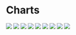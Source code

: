 # Charts

[//]: # (START_CHARTS)

<img src='https://image-charts.com/chart.js/2.8.0?width=600&height=400&backgroundcolor=g&bkg=white&c=%7B%22options%22%3A%7B%22scales%22%3A%7B%22yAxes%22%3A%5B%7B%22ticks%22%3A%7B%22fontSize%22%3A8%2C%22beginAtZero%22%3Afalse%7D%7D%5D%2C%22xAxes%22%3A%5B%7B%22time%22%3A%7B%22unit%22%3A%22day%22%7D%2C%22type%22%3A%22time%22%2C%22ticks%22%3A%7B%22fontSize%22%3A8%7D%7D%2C%7B%22type%22%3A%22category%22%2C%22labels%22%3A%5B%22%DB%B1%DB%B8%20%D8%A8%D9%87%D9%85%D9%86%22%2C%22%DB%B1%DB%B8%20%D8%A8%D9%87%D9%85%D9%86%22%2C%22%DB%B2%DB%B1%20%D8%A8%D9%87%D9%85%D9%86%22%2C%22%DB%B2%DB%B1%20%D8%A8%D9%87%D9%85%D9%86%22%2C%22%DB%B2%DB%B3%20%D8%A8%D9%87%D9%85%D9%86%22%2C%22%DB%B2%DB%B4%20%D8%A8%D9%87%D9%85%D9%86%22%2C%22%DB%B2%DB%B5%20%D8%A8%D9%87%D9%85%D9%86%22%2C%22%DB%B2%DB%B6%20%D8%A8%D9%87%D9%85%D9%86%22%2C%22%DB%B2%DB%B6%20%D8%A8%D9%87%D9%85%D9%86%22%2C%22%DB%B2%DB%B8%20%D8%A8%D9%87%D9%85%D9%86%22%2C%22%DB%B2%DB%B9%20%D8%A8%D9%87%D9%85%D9%86%22%2C%22%DB%B3%DB%B0%20%D8%A8%D9%87%D9%85%D9%86%22%2C%22%DB%B1%20%D8%A7%D8%B3%D9%81%D9%86%D8%AF%22%2C%22%DB%B2%20%D8%A7%D8%B3%D9%81%D9%86%D8%AF%22%2C%22%DB%B3%20%D8%A7%D8%B3%D9%81%D9%86%D8%AF%22%2C%22%DB%B3%20%D8%A7%D8%B3%D9%81%D9%86%D8%AF%22%2C%22%DB%B1%DB%B0%20%D8%A7%D8%B3%D9%81%D9%86%D8%AF%22%2C%22%DB%B1%DB%B0%20%D8%A7%D8%B3%D9%81%D9%86%D8%AF%22%2C%22%DB%B2%DB%B3%20%D8%A7%D8%B3%D9%81%D9%86%D8%AF%22%2C%22%DB%B2%DB%B4%20%D8%A7%D8%B3%D9%81%D9%86%D8%AF%22%2C%22%DB%B2%DB%B6%20%D8%A7%D8%B3%D9%81%D9%86%D8%AF%22%2C%22%DB%B2%DB%B7%20%D8%A7%D8%B3%D9%81%D9%86%D8%AF%22%2C%22%DB%B2%DB%B8%20%D8%A7%D8%B3%D9%81%D9%86%D8%AF%22%2C%22%DB%B2%DB%B8%20%D8%A7%D8%B3%D9%81%D9%86%D8%AF%22%2C%22%DB%B5%20%D9%81%D8%B1%D9%88%D8%B1%D8%AF%DB%8C%D9%86%22%2C%22%DB%B6%20%D9%81%D8%B1%D9%88%D8%B1%D8%AF%DB%8C%D9%86%22%2C%22%DB%B7%20%D9%81%D8%B1%D9%88%D8%B1%D8%AF%DB%8C%D9%86%22%2C%22%DB%B8%20%D9%81%D8%B1%D9%88%D8%B1%D8%AF%DB%8C%D9%86%22%2C%22%DB%B9%20%D9%81%D8%B1%D9%88%D8%B1%D8%AF%DB%8C%D9%86%22%2C%22%DB%B9%20%D9%81%D8%B1%D9%88%D8%B1%D8%AF%DB%8C%D9%86%22%5D%2C%22ticks%22%3A%7B%22fontSize%22%3A8%7D%7D%5D%7D%2C%22title%22%3A%7B%22display%22%3Atrue%2C%22text%22%3A%22%D8%AF%D9%84%D8%A7%D8%B1%20%D8%A8%D9%87%20%D8%AA%D9%88%D9%85%D8%A7%D9%86%22%7D%2C%22legend%22%3A%7B%22display%22%3Afalse%7D%2C%22layout%22%3A%7B%22padding%22%3A%7B%22right%22%3A50%2C%22bottom%22%3A0%2C%22left%22%3A50%2C%22top%22%3A0%7D%7D%7D%2C%22data%22%3A%7B%22datasets%22%3A%5B%7B%22data%22%3A%5B55536%2C55536%2C54905%2C54905%2C55149%2C55390%2C55530%2C56005%2C56005%2C56260%2C57130%2C56924%2C56450%2C56962%2C57193%2C57193%2C58450%2C58450%2C59483%2C59485%2C59970%2C59984%2C59900%2C60270%2C61410%2C61380%2C60830%2C61375%2C61590%2C61590%5D%2C%22fill%22%3Afalse%2C%22datalabels%22%3A%7B%22align%22%3A%22top%22%2C%22formatter%22%3A%22function%28value%2C%20context%29%20%7B%20return%20value%3B%20%7D%22%2C%22font%22%3A%7B%22size%22%3A8%7D%2C%22anchor%22%3A%22end%22%7D%2C%22pointBackgroundColor%22%3A%22%231b9e77%22%2C%22borderWidth%22%3A1%2C%22type%22%3A%22line%22%2C%22borderColor%22%3A%22%231b9e77%22%7D%5D%2C%22labels%22%3A%5B%222024-02-07T00%3A00%3A00%22%2C%222024-02-07T00%3A00%3A00%22%2C%222024-02-10T00%3A00%3A00%22%2C%222024-02-10T00%3A00%3A00%22%2C%222024-02-12T00%3A00%3A00%22%2C%222024-02-13T00%3A00%3A00%22%2C%222024-02-14T00%3A00%3A00%22%2C%222024-02-15T00%3A00%3A00%22%2C%222024-02-15T00%3A00%3A00%22%2C%222024-02-17T00%3A00%3A00%22%2C%222024-02-18T00%3A00%3A00%22%2C%222024-02-19T00%3A00%3A00%22%2C%222024-02-20T00%3A00%3A00%22%2C%222024-02-21T00%3A00%3A00%22%2C%222024-02-22T00%3A00%3A00%22%2C%222024-02-22T00%3A00%3A00%22%2C%222024-02-29T00%3A00%3A00%22%2C%222024-02-29T00%3A00%3A00%22%2C%222024-03-13T00%3A00%3A00%22%2C%222024-03-14T00%3A00%3A00%22%2C%222024-03-16T00%3A00%3A00%22%2C%222024-03-17T00%3A00%3A00%22%2C%222024-03-18T00%3A00%3A00%22%2C%222024-03-18T00%3A00%3A00%22%2C%222024-03-24T00%3A00%3A00%22%2C%222024-03-25T00%3A00%3A00%22%2C%222024-03-26T00%3A00%3A00%22%2C%222024-03-27T00%3A00%3A00%22%2C%222024-03-28T00%3A00%3A00%22%2C%222024-03-28T00%3A00%3A00%22%5D%7D%2C%22type%22%3A%22bar%22%7D' />

<img src='https://image-charts.com/chart.js/2.8.0?width=600&height=400&backgroundcolor=g&bkg=white&c=%7B%22options%22%3A%7B%22scales%22%3A%7B%22yAxes%22%3A%5B%7B%22ticks%22%3A%7B%22fontSize%22%3A8%2C%22beginAtZero%22%3Afalse%7D%7D%5D%2C%22xAxes%22%3A%5B%7B%22time%22%3A%7B%22unit%22%3A%22day%22%7D%2C%22type%22%3A%22time%22%2C%22ticks%22%3A%7B%22fontSize%22%3A8%7D%7D%2C%7B%22type%22%3A%22category%22%2C%22labels%22%3A%5B%22%DB%B5%20%D8%A7%D8%B3%D9%81%D9%86%D8%AF%22%2C%22%DB%B7%20%D8%A7%D8%B3%D9%81%D9%86%D8%AF%22%2C%22%DB%B8%20%D8%A7%D8%B3%D9%81%D9%86%D8%AF%22%2C%22%DB%B9%20%D8%A7%D8%B3%D9%81%D9%86%D8%AF%22%2C%22%DB%B1%DB%B0%20%D8%A7%D8%B3%D9%81%D9%86%D8%AF%22%2C%22%DB%B1%DB%B0%20%D8%A7%D8%B3%D9%81%D9%86%D8%AF%22%2C%22%DB%B1%DB%B2%20%D8%A7%D8%B3%D9%81%D9%86%D8%AF%22%2C%22%DB%B1%DB%B3%20%D8%A7%D8%B3%D9%81%D9%86%D8%AF%22%2C%22%DB%B1%DB%B4%20%D8%A7%D8%B3%D9%81%D9%86%D8%AF%22%2C%22%DB%B1%DB%B5%20%D8%A7%D8%B3%D9%81%D9%86%D8%AF%22%2C%22%DB%B1%DB%B6%20%D8%A7%D8%B3%D9%81%D9%86%D8%AF%22%2C%22%DB%B1%DB%B6%20%D8%A7%D8%B3%D9%81%D9%86%D8%AF%22%2C%22%DB%B1%DB%B7%20%D8%A7%D8%B3%D9%81%D9%86%D8%AF%22%2C%22%DB%B1%DB%B9%20%D8%A7%D8%B3%D9%81%D9%86%D8%AF%22%2C%22%DB%B2%DB%B0%20%D8%A7%D8%B3%D9%81%D9%86%D8%AF%22%2C%22%DB%B2%DB%B1%20%D8%A7%D8%B3%D9%81%D9%86%D8%AF%22%2C%22%DB%B2%DB%B2%20%D8%A7%D8%B3%D9%81%D9%86%D8%AF%22%2C%22%DB%B2%DB%B3%20%D8%A7%D8%B3%D9%81%D9%86%D8%AF%22%2C%22%DB%B2%DB%B4%20%D8%A7%D8%B3%D9%81%D9%86%D8%AF%22%2C%22%DB%B2%DB%B6%20%D8%A7%D8%B3%D9%81%D9%86%D8%AF%22%2C%22%DB%B2%DB%B7%20%D8%A7%D8%B3%D9%81%D9%86%D8%AF%22%2C%22%DB%B2%DB%B8%20%D8%A7%D8%B3%D9%81%D9%86%D8%AF%22%2C%22%DB%B2%DB%B8%20%D8%A7%D8%B3%D9%81%D9%86%D8%AF%22%2C%22%DB%B5%20%D9%81%D8%B1%D9%88%D8%B1%D8%AF%DB%8C%D9%86%22%2C%22%DB%B6%20%D9%81%D8%B1%D9%88%D8%B1%D8%AF%DB%8C%D9%86%22%2C%22%DB%B7%20%D9%81%D8%B1%D9%88%D8%B1%D8%AF%DB%8C%D9%86%22%2C%22%DB%B8%20%D9%81%D8%B1%D9%88%D8%B1%D8%AF%DB%8C%D9%86%22%2C%22%DB%B9%20%D9%81%D8%B1%D9%88%D8%B1%D8%AF%DB%8C%D9%86%22%2C%22%DB%B9%20%D9%81%D8%B1%D9%88%D8%B1%D8%AF%DB%8C%D9%86%22%2C%22%DB%B1%DB%B1%20%D9%81%D8%B1%D9%88%D8%B1%D8%AF%DB%8C%D9%86%22%5D%2C%22ticks%22%3A%7B%22fontSize%22%3A8%7D%7D%5D%7D%2C%22title%22%3A%7B%22display%22%3Atrue%2C%22text%22%3A%22%D9%BE%D9%88%D9%86%D8%AF%20%D8%A8%D9%87%20%D8%AA%D9%88%D9%85%D8%A7%D9%86%22%7D%2C%22legend%22%3A%7B%22display%22%3Afalse%7D%2C%22layout%22%3A%7B%22padding%22%3A%7B%22right%22%3A50%2C%22bottom%22%3A0%2C%22left%22%3A50%2C%22top%22%3A0%7D%7D%7D%2C%22data%22%3A%7B%22datasets%22%3A%5B%7B%22data%22%3A%5B72516%2C73545%2C74279%2C73519%2C73969%2C73969%2C75044%2C75080%2C76809%2C77534%2C77773%2C77153%2C77773%2C77796%2C76212%2C76843%2C76331%2C76184%2C76151%2C76532%2C76468%2C76776%2C76776%2C77906%2C77589%2C76889%2C77450%2C77897%2C77897%2C77475%5D%2C%22fill%22%3Afalse%2C%22datalabels%22%3A%7B%22align%22%3A%22top%22%2C%22formatter%22%3A%22function%28value%2C%20context%29%20%7B%20return%20value%3B%20%7D%22%2C%22font%22%3A%7B%22size%22%3A8%7D%2C%22anchor%22%3A%22end%22%7D%2C%22pointBackgroundColor%22%3A%22%231b9e77%22%2C%22borderWidth%22%3A1%2C%22type%22%3A%22line%22%2C%22borderColor%22%3A%22%231b9e77%22%7D%5D%2C%22labels%22%3A%5B%222024-02-24T00%3A00%3A00%22%2C%222024-02-26T00%3A00%3A00%22%2C%222024-02-27T00%3A00%3A00%22%2C%222024-02-28T00%3A00%3A00%22%2C%222024-02-29T00%3A00%3A00%22%2C%222024-02-29T00%3A00%3A00%22%2C%222024-03-02T00%3A00%3A00%22%2C%222024-03-03T00%3A00%3A00%22%2C%222024-03-04T00%3A00%3A00%22%2C%222024-03-05T00%3A00%3A00%22%2C%222024-03-06T00%3A00%3A00%22%2C%222024-03-06T00%3A00%3A00%22%2C%222024-03-07T00%3A00%3A00%22%2C%222024-03-09T00%3A00%3A00%22%2C%222024-03-10T00%3A00%3A00%22%2C%222024-03-11T00%3A00%3A00%22%2C%222024-03-12T00%3A00%3A00%22%2C%222024-03-13T00%3A00%3A00%22%2C%222024-03-14T00%3A00%3A00%22%2C%222024-03-16T00%3A00%3A00%22%2C%222024-03-17T00%3A00%3A00%22%2C%222024-03-18T00%3A00%3A00%22%2C%222024-03-18T00%3A00%3A00%22%2C%222024-03-24T00%3A00%3A00%22%2C%222024-03-25T00%3A00%3A00%22%2C%222024-03-26T00%3A00%3A00%22%2C%222024-03-27T00%3A00%3A00%22%2C%222024-03-28T00%3A00%3A00%22%2C%222024-03-28T00%3A00%3A00%22%2C%222024-03-30T00%3A00%3A00%22%5D%7D%2C%22type%22%3A%22bar%22%7D' />

<img src='https://image-charts.com/chart.js/2.8.0?width=600&height=400&backgroundcolor=g&bkg=white&c=%7B%22options%22%3A%7B%22scales%22%3A%7B%22yAxes%22%3A%5B%7B%22ticks%22%3A%7B%22fontSize%22%3A8%2C%22beginAtZero%22%3Afalse%7D%7D%5D%2C%22xAxes%22%3A%5B%7B%22time%22%3A%7B%22unit%22%3A%22day%22%7D%2C%22type%22%3A%22time%22%2C%22ticks%22%3A%7B%22fontSize%22%3A8%7D%7D%2C%7B%22type%22%3A%22category%22%2C%22labels%22%3A%5B%22%DB%B5%20%D8%A7%D8%B3%D9%81%D9%86%D8%AF%22%2C%22%DB%B7%20%D8%A7%D8%B3%D9%81%D9%86%D8%AF%22%2C%22%DB%B8%20%D8%A7%D8%B3%D9%81%D9%86%D8%AF%22%2C%22%DB%B9%20%D8%A7%D8%B3%D9%81%D9%86%D8%AF%22%2C%22%DB%B1%DB%B0%20%D8%A7%D8%B3%D9%81%D9%86%D8%AF%22%2C%22%DB%B1%DB%B0%20%D8%A7%D8%B3%D9%81%D9%86%D8%AF%22%2C%22%DB%B1%DB%B2%20%D8%A7%D8%B3%D9%81%D9%86%D8%AF%22%2C%22%DB%B1%DB%B3%20%D8%A7%D8%B3%D9%81%D9%86%D8%AF%22%2C%22%DB%B1%DB%B4%20%D8%A7%D8%B3%D9%81%D9%86%D8%AF%22%2C%22%DB%B1%DB%B5%20%D8%A7%D8%B3%D9%81%D9%86%D8%AF%22%2C%22%DB%B1%DB%B6%20%D8%A7%D8%B3%D9%81%D9%86%D8%AF%22%2C%22%DB%B1%DB%B6%20%D8%A7%D8%B3%D9%81%D9%86%D8%AF%22%2C%22%DB%B1%DB%B7%20%D8%A7%D8%B3%D9%81%D9%86%D8%AF%22%2C%22%DB%B1%DB%B9%20%D8%A7%D8%B3%D9%81%D9%86%D8%AF%22%2C%22%DB%B2%DB%B0%20%D8%A7%D8%B3%D9%81%D9%86%D8%AF%22%2C%22%DB%B2%DB%B1%20%D8%A7%D8%B3%D9%81%D9%86%D8%AF%22%2C%22%DB%B2%DB%B2%20%D8%A7%D8%B3%D9%81%D9%86%D8%AF%22%2C%22%DB%B2%DB%B3%20%D8%A7%D8%B3%D9%81%D9%86%D8%AF%22%2C%22%DB%B2%DB%B4%20%D8%A7%D8%B3%D9%81%D9%86%D8%AF%22%2C%22%DB%B2%DB%B6%20%D8%A7%D8%B3%D9%81%D9%86%D8%AF%22%2C%22%DB%B2%DB%B7%20%D8%A7%D8%B3%D9%81%D9%86%D8%AF%22%2C%22%DB%B2%DB%B8%20%D8%A7%D8%B3%D9%81%D9%86%D8%AF%22%2C%22%DB%B2%DB%B8%20%D8%A7%D8%B3%D9%81%D9%86%D8%AF%22%2C%22%DB%B5%20%D9%81%D8%B1%D9%88%D8%B1%D8%AF%DB%8C%D9%86%22%2C%22%DB%B6%20%D9%81%D8%B1%D9%88%D8%B1%D8%AF%DB%8C%D9%86%22%2C%22%DB%B7%20%D9%81%D8%B1%D9%88%D8%B1%D8%AF%DB%8C%D9%86%22%2C%22%DB%B8%20%D9%81%D8%B1%D9%88%D8%B1%D8%AF%DB%8C%D9%86%22%2C%22%DB%B9%20%D9%81%D8%B1%D9%88%D8%B1%D8%AF%DB%8C%D9%86%22%2C%22%DB%B9%20%D9%81%D8%B1%D9%88%D8%B1%D8%AF%DB%8C%D9%86%22%2C%22%DB%B1%DB%B1%20%D9%81%D8%B1%D9%88%D8%B1%D8%AF%DB%8C%D9%86%22%5D%2C%22ticks%22%3A%7B%22fontSize%22%3A8%7D%7D%5D%7D%2C%22title%22%3A%7B%22display%22%3Atrue%2C%22text%22%3A%22%DB%8C%D9%88%D8%B1%D9%88%20%D8%A8%D9%87%20%D8%AA%D9%88%D9%85%D8%A7%D9%86%22%7D%2C%22legend%22%3A%7B%22display%22%3Afalse%7D%2C%22layout%22%3A%7B%22padding%22%3A%7B%22right%22%3A50%2C%22bottom%22%3A0%2C%22left%22%3A50%2C%22top%22%3A0%7D%7D%7D%2C%22data%22%3A%7B%22datasets%22%3A%5B%7B%22data%22%3A%5B61950%2C62941%2C63587%2C62958%2C63340%2C63340%2C64285%2C64317%2C65712%2C66227%2C66374%2C66024%2C66374%2C66201%2C64853%2C65579%2C65242%2C65077%2C65040%2C65454%2C65400%2C65728%2C65728%2C66854%2C66486%2C66036%2C66490%2C66640%2C66640%2C66261%5D%2C%22fill%22%3Afalse%2C%22datalabels%22%3A%7B%22align%22%3A%22top%22%2C%22formatter%22%3A%22function%28value%2C%20context%29%20%7B%20return%20value%3B%20%7D%22%2C%22font%22%3A%7B%22size%22%3A8%7D%2C%22anchor%22%3A%22end%22%7D%2C%22pointBackgroundColor%22%3A%22%231b9e77%22%2C%22borderWidth%22%3A1%2C%22type%22%3A%22line%22%2C%22borderColor%22%3A%22%231b9e77%22%7D%5D%2C%22labels%22%3A%5B%222024-02-24T00%3A00%3A00%22%2C%222024-02-26T00%3A00%3A00%22%2C%222024-02-27T00%3A00%3A00%22%2C%222024-02-28T00%3A00%3A00%22%2C%222024-02-29T00%3A00%3A00%22%2C%222024-02-29T00%3A00%3A00%22%2C%222024-03-02T00%3A00%3A00%22%2C%222024-03-03T00%3A00%3A00%22%2C%222024-03-04T00%3A00%3A00%22%2C%222024-03-05T00%3A00%3A00%22%2C%222024-03-06T00%3A00%3A00%22%2C%222024-03-06T00%3A00%3A00%22%2C%222024-03-07T00%3A00%3A00%22%2C%222024-03-09T00%3A00%3A00%22%2C%222024-03-10T00%3A00%3A00%22%2C%222024-03-11T00%3A00%3A00%22%2C%222024-03-12T00%3A00%3A00%22%2C%222024-03-13T00%3A00%3A00%22%2C%222024-03-14T00%3A00%3A00%22%2C%222024-03-16T00%3A00%3A00%22%2C%222024-03-17T00%3A00%3A00%22%2C%222024-03-18T00%3A00%3A00%22%2C%222024-03-18T00%3A00%3A00%22%2C%222024-03-24T00%3A00%3A00%22%2C%222024-03-25T00%3A00%3A00%22%2C%222024-03-26T00%3A00%3A00%22%2C%222024-03-27T00%3A00%3A00%22%2C%222024-03-28T00%3A00%3A00%22%2C%222024-03-28T00%3A00%3A00%22%2C%222024-03-30T00%3A00%3A00%22%5D%7D%2C%22type%22%3A%22bar%22%7D' />

<img src='https://image-charts.com/chart.js/2.8.0?width=600&height=400&backgroundcolor=g&bkg=white&c=%7B%22options%22%3A%7B%22scales%22%3A%7B%22yAxes%22%3A%5B%7B%22ticks%22%3A%7B%22fontSize%22%3A8%2C%22beginAtZero%22%3Afalse%7D%7D%5D%2C%22xAxes%22%3A%5B%7B%22time%22%3A%7B%22unit%22%3A%22day%22%7D%2C%22type%22%3A%22time%22%2C%22ticks%22%3A%7B%22fontSize%22%3A8%7D%7D%2C%7B%22type%22%3A%22category%22%2C%22labels%22%3A%5B%22%DB%B5%20%D8%A7%D8%B3%D9%81%D9%86%D8%AF%22%2C%22%DB%B7%20%D8%A7%D8%B3%D9%81%D9%86%D8%AF%22%2C%22%DB%B8%20%D8%A7%D8%B3%D9%81%D9%86%D8%AF%22%2C%22%DB%B9%20%D8%A7%D8%B3%D9%81%D9%86%D8%AF%22%2C%22%DB%B1%DB%B0%20%D8%A7%D8%B3%D9%81%D9%86%D8%AF%22%2C%22%DB%B1%DB%B0%20%D8%A7%D8%B3%D9%81%D9%86%D8%AF%22%2C%22%DB%B1%DB%B2%20%D8%A7%D8%B3%D9%81%D9%86%D8%AF%22%2C%22%DB%B1%DB%B3%20%D8%A7%D8%B3%D9%81%D9%86%D8%AF%22%2C%22%DB%B1%DB%B4%20%D8%A7%D8%B3%D9%81%D9%86%D8%AF%22%2C%22%DB%B1%DB%B5%20%D8%A7%D8%B3%D9%81%D9%86%D8%AF%22%2C%22%DB%B1%DB%B6%20%D8%A7%D8%B3%D9%81%D9%86%D8%AF%22%2C%22%DB%B1%DB%B6%20%D8%A7%D8%B3%D9%81%D9%86%D8%AF%22%2C%22%DB%B1%DB%B7%20%D8%A7%D8%B3%D9%81%D9%86%D8%AF%22%2C%22%DB%B1%DB%B9%20%D8%A7%D8%B3%D9%81%D9%86%D8%AF%22%2C%22%DB%B2%DB%B0%20%D8%A7%D8%B3%D9%81%D9%86%D8%AF%22%2C%22%DB%B2%DB%B1%20%D8%A7%D8%B3%D9%81%D9%86%D8%AF%22%2C%22%DB%B2%DB%B2%20%D8%A7%D8%B3%D9%81%D9%86%D8%AF%22%2C%22%DB%B2%DB%B3%20%D8%A7%D8%B3%D9%81%D9%86%D8%AF%22%2C%22%DB%B2%DB%B4%20%D8%A7%D8%B3%D9%81%D9%86%D8%AF%22%2C%22%DB%B2%DB%B6%20%D8%A7%D8%B3%D9%81%D9%86%D8%AF%22%2C%22%DB%B2%DB%B7%20%D8%A7%D8%B3%D9%81%D9%86%D8%AF%22%2C%22%DB%B2%DB%B8%20%D8%A7%D8%B3%D9%81%D9%86%D8%AF%22%2C%22%DB%B2%DB%B8%20%D8%A7%D8%B3%D9%81%D9%86%D8%AF%22%2C%22%DB%B5%20%D9%81%D8%B1%D9%88%D8%B1%D8%AF%DB%8C%D9%86%22%2C%22%DB%B6%20%D9%81%D8%B1%D9%88%D8%B1%D8%AF%DB%8C%D9%86%22%2C%22%DB%B7%20%D9%81%D8%B1%D9%88%D8%B1%D8%AF%DB%8C%D9%86%22%2C%22%DB%B8%20%D9%81%D8%B1%D9%88%D8%B1%D8%AF%DB%8C%D9%86%22%2C%22%DB%B9%20%D9%81%D8%B1%D9%88%D8%B1%D8%AF%DB%8C%D9%86%22%2C%22%DB%B9%20%D9%81%D8%B1%D9%88%D8%B1%D8%AF%DB%8C%D9%86%22%2C%22%DB%B1%DB%B1%20%D9%81%D8%B1%D9%88%D8%B1%D8%AF%DB%8C%D9%86%22%5D%2C%22ticks%22%3A%7B%22fontSize%22%3A8%7D%7D%5D%7D%2C%22title%22%3A%7B%22display%22%3Atrue%2C%22text%22%3A%22%D9%85%D8%AB%D9%82%D8%A7%D9%84%20%D8%B7%D9%84%D8%A7%20%D8%A8%D9%87%20%D9%87%D8%B2%D8%A7%D8%B1%20%D8%AA%D9%88%D9%85%D8%A7%D9%86%22%7D%2C%22legend%22%3A%7B%22display%22%3Afalse%7D%2C%22layout%22%3A%7B%22padding%22%3A%7B%22right%22%3A50%2C%22bottom%22%3A0%2C%22left%22%3A50%2C%22top%22%3A0%7D%7D%7D%2C%22data%22%3A%7B%22datasets%22%3A%5B%7B%22data%22%3A%5B12406%2C12456%2C12608%2C12557%2C12559%2C12559%2C12951%2C12943%2C13349%2C13467%2C13817%2C13628%2C13817%2C13652%2C13389%2C13606%2C13399%2C13358%2C13476%2C13596%2C13872%2C14097%2C14097%2C14131%2C13971%2C13958%2C14127%2C14189%2C14189%2C14331%5D%2C%22fill%22%3Afalse%2C%22datalabels%22%3A%7B%22align%22%3A%22top%22%2C%22formatter%22%3A%22function%28value%2C%20context%29%20%7B%20return%20value%3B%20%7D%22%2C%22font%22%3A%7B%22size%22%3A8%7D%2C%22anchor%22%3A%22end%22%7D%2C%22pointBackgroundColor%22%3A%22%231b9e77%22%2C%22borderWidth%22%3A1%2C%22type%22%3A%22line%22%2C%22borderColor%22%3A%22%231b9e77%22%7D%5D%2C%22labels%22%3A%5B%222024-02-24T00%3A00%3A00%22%2C%222024-02-26T00%3A00%3A00%22%2C%222024-02-27T00%3A00%3A00%22%2C%222024-02-28T00%3A00%3A00%22%2C%222024-02-29T00%3A00%3A00%22%2C%222024-02-29T00%3A00%3A00%22%2C%222024-03-02T00%3A00%3A00%22%2C%222024-03-03T00%3A00%3A00%22%2C%222024-03-04T00%3A00%3A00%22%2C%222024-03-05T00%3A00%3A00%22%2C%222024-03-06T00%3A00%3A00%22%2C%222024-03-06T00%3A00%3A00%22%2C%222024-03-07T00%3A00%3A00%22%2C%222024-03-09T00%3A00%3A00%22%2C%222024-03-10T00%3A00%3A00%22%2C%222024-03-11T00%3A00%3A00%22%2C%222024-03-12T00%3A00%3A00%22%2C%222024-03-13T00%3A00%3A00%22%2C%222024-03-14T00%3A00%3A00%22%2C%222024-03-16T00%3A00%3A00%22%2C%222024-03-17T00%3A00%3A00%22%2C%222024-03-18T00%3A00%3A00%22%2C%222024-03-18T00%3A00%3A00%22%2C%222024-03-24T00%3A00%3A00%22%2C%222024-03-25T00%3A00%3A00%22%2C%222024-03-26T00%3A00%3A00%22%2C%222024-03-27T00%3A00%3A00%22%2C%222024-03-28T00%3A00%3A00%22%2C%222024-03-28T00%3A00%3A00%22%2C%222024-03-30T00%3A00%3A00%22%5D%7D%2C%22type%22%3A%22bar%22%7D' />

<img src='https://image-charts.com/chart.js/2.8.0?width=600&height=400&backgroundcolor=g&bkg=white&c=%7B%22options%22%3A%7B%22scales%22%3A%7B%22yAxes%22%3A%5B%7B%22ticks%22%3A%7B%22fontSize%22%3A8%2C%22beginAtZero%22%3Afalse%7D%7D%5D%2C%22xAxes%22%3A%5B%7B%22time%22%3A%7B%22unit%22%3A%22day%22%7D%2C%22type%22%3A%22time%22%2C%22ticks%22%3A%7B%22fontSize%22%3A8%7D%7D%2C%7B%22type%22%3A%22category%22%2C%22labels%22%3A%5B%22%DB%B5%20%D8%A7%D8%B3%D9%81%D9%86%D8%AF%22%2C%22%DB%B7%20%D8%A7%D8%B3%D9%81%D9%86%D8%AF%22%2C%22%DB%B8%20%D8%A7%D8%B3%D9%81%D9%86%D8%AF%22%2C%22%DB%B9%20%D8%A7%D8%B3%D9%81%D9%86%D8%AF%22%2C%22%DB%B1%DB%B0%20%D8%A7%D8%B3%D9%81%D9%86%D8%AF%22%2C%22%DB%B1%DB%B0%20%D8%A7%D8%B3%D9%81%D9%86%D8%AF%22%2C%22%DB%B1%DB%B2%20%D8%A7%D8%B3%D9%81%D9%86%D8%AF%22%2C%22%DB%B1%DB%B3%20%D8%A7%D8%B3%D9%81%D9%86%D8%AF%22%2C%22%DB%B1%DB%B4%20%D8%A7%D8%B3%D9%81%D9%86%D8%AF%22%2C%22%DB%B1%DB%B5%20%D8%A7%D8%B3%D9%81%D9%86%D8%AF%22%2C%22%DB%B1%DB%B6%20%D8%A7%D8%B3%D9%81%D9%86%D8%AF%22%2C%22%DB%B1%DB%B6%20%D8%A7%D8%B3%D9%81%D9%86%D8%AF%22%2C%22%DB%B1%DB%B7%20%D8%A7%D8%B3%D9%81%D9%86%D8%AF%22%2C%22%DB%B1%DB%B9%20%D8%A7%D8%B3%D9%81%D9%86%D8%AF%22%2C%22%DB%B2%DB%B0%20%D8%A7%D8%B3%D9%81%D9%86%D8%AF%22%2C%22%DB%B2%DB%B1%20%D8%A7%D8%B3%D9%81%D9%86%D8%AF%22%2C%22%DB%B2%DB%B2%20%D8%A7%D8%B3%D9%81%D9%86%D8%AF%22%2C%22%DB%B2%DB%B3%20%D8%A7%D8%B3%D9%81%D9%86%D8%AF%22%2C%22%DB%B2%DB%B4%20%D8%A7%D8%B3%D9%81%D9%86%D8%AF%22%2C%22%DB%B2%DB%B6%20%D8%A7%D8%B3%D9%81%D9%86%D8%AF%22%2C%22%DB%B2%DB%B7%20%D8%A7%D8%B3%D9%81%D9%86%D8%AF%22%2C%22%DB%B2%DB%B8%20%D8%A7%D8%B3%D9%81%D9%86%D8%AF%22%2C%22%DB%B2%DB%B8%20%D8%A7%D8%B3%D9%81%D9%86%D8%AF%22%2C%22%DB%B5%20%D9%81%D8%B1%D9%88%D8%B1%D8%AF%DB%8C%D9%86%22%2C%22%DB%B6%20%D9%81%D8%B1%D9%88%D8%B1%D8%AF%DB%8C%D9%86%22%2C%22%DB%B7%20%D9%81%D8%B1%D9%88%D8%B1%D8%AF%DB%8C%D9%86%22%2C%22%DB%B8%20%D9%81%D8%B1%D9%88%D8%B1%D8%AF%DB%8C%D9%86%22%2C%22%DB%B9%20%D9%81%D8%B1%D9%88%D8%B1%D8%AF%DB%8C%D9%86%22%2C%22%DB%B9%20%D9%81%D8%B1%D9%88%D8%B1%D8%AF%DB%8C%D9%86%22%2C%22%DB%B1%DB%B1%20%D9%81%D8%B1%D9%88%D8%B1%D8%AF%DB%8C%D9%86%22%5D%2C%22ticks%22%3A%7B%22fontSize%22%3A8%7D%7D%5D%7D%2C%22title%22%3A%7B%22display%22%3Atrue%2C%22text%22%3A%22%D8%B3%DA%A9%D9%87%20%D8%A7%D9%85%D8%A7%D9%85%DB%8C%20%D8%A8%D9%87%20%D9%87%D8%B2%D8%A7%D8%B1%20%D8%AA%D9%88%D9%85%D8%A7%D9%86%22%7D%2C%22legend%22%3A%7B%22display%22%3Afalse%7D%2C%22layout%22%3A%7B%22padding%22%3A%7B%22right%22%3A50%2C%22bottom%22%3A0%2C%22left%22%3A50%2C%22top%22%3A0%7D%7D%7D%2C%22data%22%3A%7B%22datasets%22%3A%5B%7B%22data%22%3A%5B33605%2C33681%2C34345%2C33892%2C34140%2C34140%2C34645%2C34608%2C35680%2C36943%2C37247%2C36733%2C37247%2C37401%2C36431%2C36788%2C36841%2C36833%2C37258%2C37859%2C38252%2C38934%2C38934%2C38957%2C38946%2C38945%2C38936%2C38946%2C38946%2C38943%5D%2C%22fill%22%3Afalse%2C%22datalabels%22%3A%7B%22align%22%3A%22top%22%2C%22formatter%22%3A%22function%28value%2C%20context%29%20%7B%20return%20value%3B%20%7D%22%2C%22font%22%3A%7B%22size%22%3A8%7D%2C%22anchor%22%3A%22end%22%7D%2C%22pointBackgroundColor%22%3A%22%231b9e77%22%2C%22borderWidth%22%3A1%2C%22type%22%3A%22line%22%2C%22borderColor%22%3A%22%231b9e77%22%7D%5D%2C%22labels%22%3A%5B%222024-02-24T00%3A00%3A00%22%2C%222024-02-26T00%3A00%3A00%22%2C%222024-02-27T00%3A00%3A00%22%2C%222024-02-28T00%3A00%3A00%22%2C%222024-02-29T00%3A00%3A00%22%2C%222024-02-29T00%3A00%3A00%22%2C%222024-03-02T00%3A00%3A00%22%2C%222024-03-03T00%3A00%3A00%22%2C%222024-03-04T00%3A00%3A00%22%2C%222024-03-05T00%3A00%3A00%22%2C%222024-03-06T00%3A00%3A00%22%2C%222024-03-06T00%3A00%3A00%22%2C%222024-03-07T00%3A00%3A00%22%2C%222024-03-09T00%3A00%3A00%22%2C%222024-03-10T00%3A00%3A00%22%2C%222024-03-11T00%3A00%3A00%22%2C%222024-03-12T00%3A00%3A00%22%2C%222024-03-13T00%3A00%3A00%22%2C%222024-03-14T00%3A00%3A00%22%2C%222024-03-16T00%3A00%3A00%22%2C%222024-03-17T00%3A00%3A00%22%2C%222024-03-18T00%3A00%3A00%22%2C%222024-03-18T00%3A00%3A00%22%2C%222024-03-24T00%3A00%3A00%22%2C%222024-03-25T00%3A00%3A00%22%2C%222024-03-26T00%3A00%3A00%22%2C%222024-03-27T00%3A00%3A00%22%2C%222024-03-28T00%3A00%3A00%22%2C%222024-03-28T00%3A00%3A00%22%2C%222024-03-30T00%3A00%3A00%22%5D%7D%2C%22type%22%3A%22bar%22%7D' />

<img src='https://image-charts.com/chart.js/2.8.0?width=600&height=400&backgroundcolor=g&bkg=white&c=%7B%22options%22%3A%7B%22scales%22%3A%7B%22yAxes%22%3A%5B%7B%22ticks%22%3A%7B%22fontSize%22%3A8%2C%22beginAtZero%22%3Afalse%7D%7D%5D%2C%22xAxes%22%3A%5B%7B%22time%22%3A%7B%22unit%22%3A%22day%22%7D%2C%22type%22%3A%22time%22%2C%22ticks%22%3A%7B%22fontSize%22%3A8%7D%7D%2C%7B%22type%22%3A%22category%22%2C%22labels%22%3A%5B%22%DB%B5%20%D8%A7%D8%B3%D9%81%D9%86%D8%AF%22%2C%22%DB%B7%20%D8%A7%D8%B3%D9%81%D9%86%D8%AF%22%2C%22%DB%B8%20%D8%A7%D8%B3%D9%81%D9%86%D8%AF%22%2C%22%DB%B9%20%D8%A7%D8%B3%D9%81%D9%86%D8%AF%22%2C%22%DB%B1%DB%B0%20%D8%A7%D8%B3%D9%81%D9%86%D8%AF%22%2C%22%DB%B1%DB%B0%20%D8%A7%D8%B3%D9%81%D9%86%D8%AF%22%2C%22%DB%B1%DB%B2%20%D8%A7%D8%B3%D9%81%D9%86%D8%AF%22%2C%22%DB%B1%DB%B3%20%D8%A7%D8%B3%D9%81%D9%86%D8%AF%22%2C%22%DB%B1%DB%B4%20%D8%A7%D8%B3%D9%81%D9%86%D8%AF%22%2C%22%DB%B1%DB%B5%20%D8%A7%D8%B3%D9%81%D9%86%D8%AF%22%2C%22%DB%B1%DB%B6%20%D8%A7%D8%B3%D9%81%D9%86%D8%AF%22%2C%22%DB%B1%DB%B6%20%D8%A7%D8%B3%D9%81%D9%86%D8%AF%22%2C%22%DB%B1%DB%B7%20%D8%A7%D8%B3%D9%81%D9%86%D8%AF%22%2C%22%DB%B1%DB%B9%20%D8%A7%D8%B3%D9%81%D9%86%D8%AF%22%2C%22%DB%B2%DB%B0%20%D8%A7%D8%B3%D9%81%D9%86%D8%AF%22%2C%22%DB%B2%DB%B1%20%D8%A7%D8%B3%D9%81%D9%86%D8%AF%22%2C%22%DB%B2%DB%B2%20%D8%A7%D8%B3%D9%81%D9%86%D8%AF%22%2C%22%DB%B2%DB%B3%20%D8%A7%D8%B3%D9%81%D9%86%D8%AF%22%2C%22%DB%B2%DB%B4%20%D8%A7%D8%B3%D9%81%D9%86%D8%AF%22%2C%22%DB%B2%DB%B6%20%D8%A7%D8%B3%D9%81%D9%86%D8%AF%22%2C%22%DB%B2%DB%B7%20%D8%A7%D8%B3%D9%81%D9%86%D8%AF%22%2C%22%DB%B2%DB%B8%20%D8%A7%D8%B3%D9%81%D9%86%D8%AF%22%2C%22%DB%B2%DB%B8%20%D8%A7%D8%B3%D9%81%D9%86%D8%AF%22%2C%22%DB%B5%20%D9%81%D8%B1%D9%88%D8%B1%D8%AF%DB%8C%D9%86%22%2C%22%DB%B6%20%D9%81%D8%B1%D9%88%D8%B1%D8%AF%DB%8C%D9%86%22%2C%22%DB%B7%20%D9%81%D8%B1%D9%88%D8%B1%D8%AF%DB%8C%D9%86%22%2C%22%DB%B8%20%D9%81%D8%B1%D9%88%D8%B1%D8%AF%DB%8C%D9%86%22%2C%22%DB%B9%20%D9%81%D8%B1%D9%88%D8%B1%D8%AF%DB%8C%D9%86%22%2C%22%DB%B9%20%D9%81%D8%B1%D9%88%D8%B1%D8%AF%DB%8C%D9%86%22%2C%22%DB%B1%DB%B1%20%D9%81%D8%B1%D9%88%D8%B1%D8%AF%DB%8C%D9%86%22%5D%2C%22ticks%22%3A%7B%22fontSize%22%3A8%7D%7D%5D%7D%2C%22title%22%3A%7B%22display%22%3Atrue%2C%22text%22%3A%22%D8%B3%DA%A9%D9%87%20%D8%A8%D9%87%D8%A7%D8%B1%20%D8%A2%D8%B2%D8%A7%D8%AF%DB%8C%20%D8%A8%D9%87%20%D9%87%D8%B2%D8%A7%D8%B1%20%D8%AA%D9%88%D9%85%D8%A7%D9%86%22%7D%2C%22legend%22%3A%7B%22display%22%3Afalse%7D%2C%22layout%22%3A%7B%22padding%22%3A%7B%22right%22%3A50%2C%22bottom%22%3A0%2C%22left%22%3A50%2C%22top%22%3A0%7D%7D%7D%2C%22data%22%3A%7B%22datasets%22%3A%5B%7B%22data%22%3A%5B31610%2C31695%2C32095%2C31910%2C31880%2C31880%2C32585%2C32480%2C33585%2C34795%2C35100%2C34720%2C35100%2C35085%2C34600%2C34780%2C34800%2C34720%2C35105%2C35580%2C35785%2C36105%2C36105%2C36110%2C36100%2C36100%2C36100%2C36080%2C36080%2C36080%5D%2C%22fill%22%3Afalse%2C%22datalabels%22%3A%7B%22align%22%3A%22top%22%2C%22formatter%22%3A%22function%28value%2C%20context%29%20%7B%20return%20value%3B%20%7D%22%2C%22font%22%3A%7B%22size%22%3A8%7D%2C%22anchor%22%3A%22end%22%7D%2C%22pointBackgroundColor%22%3A%22%231b9e77%22%2C%22borderWidth%22%3A1%2C%22type%22%3A%22line%22%2C%22borderColor%22%3A%22%231b9e77%22%7D%5D%2C%22labels%22%3A%5B%222024-02-24T00%3A00%3A00%22%2C%222024-02-26T00%3A00%3A00%22%2C%222024-02-27T00%3A00%3A00%22%2C%222024-02-28T00%3A00%3A00%22%2C%222024-02-29T00%3A00%3A00%22%2C%222024-02-29T00%3A00%3A00%22%2C%222024-03-02T00%3A00%3A00%22%2C%222024-03-03T00%3A00%3A00%22%2C%222024-03-04T00%3A00%3A00%22%2C%222024-03-05T00%3A00%3A00%22%2C%222024-03-06T00%3A00%3A00%22%2C%222024-03-06T00%3A00%3A00%22%2C%222024-03-07T00%3A00%3A00%22%2C%222024-03-09T00%3A00%3A00%22%2C%222024-03-10T00%3A00%3A00%22%2C%222024-03-11T00%3A00%3A00%22%2C%222024-03-12T00%3A00%3A00%22%2C%222024-03-13T00%3A00%3A00%22%2C%222024-03-14T00%3A00%3A00%22%2C%222024-03-16T00%3A00%3A00%22%2C%222024-03-17T00%3A00%3A00%22%2C%222024-03-18T00%3A00%3A00%22%2C%222024-03-18T00%3A00%3A00%22%2C%222024-03-24T00%3A00%3A00%22%2C%222024-03-25T00%3A00%3A00%22%2C%222024-03-26T00%3A00%3A00%22%2C%222024-03-27T00%3A00%3A00%22%2C%222024-03-28T00%3A00%3A00%22%2C%222024-03-28T00%3A00%3A00%22%2C%222024-03-30T00%3A00%3A00%22%5D%7D%2C%22type%22%3A%22bar%22%7D' />

<img src='https://image-charts.com/chart.js/2.8.0?width=600&height=400&backgroundcolor=g&bkg=white&c=%7B%22options%22%3A%7B%22scales%22%3A%7B%22yAxes%22%3A%5B%7B%22ticks%22%3A%7B%22fontSize%22%3A8%2C%22beginAtZero%22%3Afalse%7D%7D%5D%2C%22xAxes%22%3A%5B%7B%22time%22%3A%7B%22unit%22%3A%22day%22%7D%2C%22type%22%3A%22time%22%2C%22ticks%22%3A%7B%22fontSize%22%3A8%7D%7D%2C%7B%22type%22%3A%22category%22%2C%22labels%22%3A%5B%22%DB%B3%20%D8%A7%D8%B3%D9%81%D9%86%D8%AF%22%2C%22%DB%B3%20%D8%A7%D8%B3%D9%81%D9%86%D8%AF%22%2C%22%DB%B5%20%D8%A7%D8%B3%D9%81%D9%86%D8%AF%22%2C%22%DB%B5%20%D8%A7%D8%B3%D9%81%D9%86%D8%AF%22%2C%22%DB%B7%20%D8%A7%D8%B3%D9%81%D9%86%D8%AF%22%2C%22%DB%B8%20%D8%A7%D8%B3%D9%81%D9%86%D8%AF%22%2C%22%DB%B9%20%D8%A7%D8%B3%D9%81%D9%86%D8%AF%22%2C%22%DB%B1%DB%B0%20%D8%A7%D8%B3%D9%81%D9%86%D8%AF%22%2C%22%DB%B1%DB%B0%20%D8%A7%D8%B3%D9%81%D9%86%D8%AF%22%2C%22%DB%B1%DB%B2%20%D8%A7%D8%B3%D9%81%D9%86%D8%AF%22%2C%22%DB%B1%DB%B3%20%D8%A7%D8%B3%D9%81%D9%86%D8%AF%22%2C%22%DB%B1%DB%B4%20%D8%A7%D8%B3%D9%81%D9%86%D8%AF%22%2C%22%DB%B1%DB%B5%20%D8%A7%D8%B3%D9%81%D9%86%D8%AF%22%2C%22%DB%B1%DB%B6%20%D8%A7%D8%B3%D9%81%D9%86%D8%AF%22%2C%22%DB%B1%DB%B6%20%D8%A7%D8%B3%D9%81%D9%86%D8%AF%22%2C%22%DB%B1%DB%B7%20%D8%A7%D8%B3%D9%81%D9%86%D8%AF%22%2C%22%DB%B1%DB%B9%20%D8%A7%D8%B3%D9%81%D9%86%D8%AF%22%2C%22%DB%B2%DB%B0%20%D8%A7%D8%B3%D9%81%D9%86%D8%AF%22%2C%22%DB%B2%DB%B1%20%D8%A7%D8%B3%D9%81%D9%86%D8%AF%22%2C%22%DB%B2%DB%B2%20%D8%A7%D8%B3%D9%81%D9%86%D8%AF%22%2C%22%DB%B2%DB%B3%20%D8%A7%D8%B3%D9%81%D9%86%D8%AF%22%2C%22%DB%B2%DB%B4%20%D8%A7%D8%B3%D9%81%D9%86%D8%AF%22%2C%22%DB%B2%DB%B6%20%D8%A7%D8%B3%D9%81%D9%86%D8%AF%22%2C%22%DB%B2%DB%B7%20%D8%A7%D8%B3%D9%81%D9%86%D8%AF%22%2C%22%DB%B2%DB%B8%20%D8%A7%D8%B3%D9%81%D9%86%D8%AF%22%2C%22%DB%B2%DB%B8%20%D8%A7%D8%B3%D9%81%D9%86%D8%AF%22%2C%22%DB%B5%20%D9%81%D8%B1%D9%88%D8%B1%D8%AF%DB%8C%D9%86%22%2C%22%DB%B6%20%D9%81%D8%B1%D9%88%D8%B1%D8%AF%DB%8C%D9%86%22%2C%22%DB%B7%20%D9%81%D8%B1%D9%88%D8%B1%D8%AF%DB%8C%D9%86%22%2C%22%DB%B7%20%D9%81%D8%B1%D9%88%D8%B1%D8%AF%DB%8C%D9%86%22%5D%2C%22ticks%22%3A%7B%22fontSize%22%3A8%7D%7D%5D%7D%2C%22title%22%3A%7B%22display%22%3Atrue%2C%22text%22%3A%22%D9%86%DB%8C%D9%85%20%D8%B3%DA%A9%D9%87%20%D8%A8%D9%87%D8%A7%D8%B1%20%D8%A2%D8%B2%D8%A7%D8%AF%DB%8C%20%D8%A8%D9%87%20%D9%87%D8%B2%D8%A7%D8%B1%20%D8%AA%D9%88%D9%85%D8%A7%D9%86%22%7D%2C%22legend%22%3A%7B%22display%22%3Afalse%7D%2C%22layout%22%3A%7B%22padding%22%3A%7B%22right%22%3A50%2C%22bottom%22%3A0%2C%22left%22%3A50%2C%22top%22%3A0%7D%7D%7D%2C%22data%22%3A%7B%22datasets%22%3A%5B%7B%22data%22%3A%5B18760%2C18760%2C18860%2C18860%2C18910%2C19060%2C19010%2C19060%2C19060%2C19310%2C19310%2C19860%2C20660%2C20860%2C20560%2C20860%2C21010%2C20660%2C21010%2C21260%2C21360%2C22060%2C22560%2C23060%2C23260%2C23260%2C23240%2C23360%2C23260%2C23260%5D%2C%22fill%22%3Afalse%2C%22datalabels%22%3A%7B%22align%22%3A%22top%22%2C%22formatter%22%3A%22function%28value%2C%20context%29%20%7B%20return%20value%3B%20%7D%22%2C%22font%22%3A%7B%22size%22%3A8%7D%2C%22anchor%22%3A%22end%22%7D%2C%22pointBackgroundColor%22%3A%22%231b9e77%22%2C%22borderWidth%22%3A1%2C%22type%22%3A%22line%22%2C%22borderColor%22%3A%22%231b9e77%22%7D%5D%2C%22labels%22%3A%5B%222024-02-22T00%3A00%3A00%22%2C%222024-02-22T00%3A00%3A00%22%2C%222024-02-24T00%3A00%3A00%22%2C%222024-02-24T00%3A00%3A00%22%2C%222024-02-26T00%3A00%3A00%22%2C%222024-02-27T00%3A00%3A00%22%2C%222024-02-28T00%3A00%3A00%22%2C%222024-02-29T00%3A00%3A00%22%2C%222024-02-29T00%3A00%3A00%22%2C%222024-03-02T00%3A00%3A00%22%2C%222024-03-03T00%3A00%3A00%22%2C%222024-03-04T00%3A00%3A00%22%2C%222024-03-05T00%3A00%3A00%22%2C%222024-03-06T00%3A00%3A00%22%2C%222024-03-06T00%3A00%3A00%22%2C%222024-03-07T00%3A00%3A00%22%2C%222024-03-09T00%3A00%3A00%22%2C%222024-03-10T00%3A00%3A00%22%2C%222024-03-11T00%3A00%3A00%22%2C%222024-03-12T00%3A00%3A00%22%2C%222024-03-13T00%3A00%3A00%22%2C%222024-03-14T00%3A00%3A00%22%2C%222024-03-16T00%3A00%3A00%22%2C%222024-03-17T00%3A00%3A00%22%2C%222024-03-18T00%3A00%3A00%22%2C%222024-03-18T00%3A00%3A00%22%2C%222024-03-24T00%3A00%3A00%22%2C%222024-03-25T00%3A00%3A00%22%2C%222024-03-26T00%3A00%3A00%22%2C%222024-03-26T00%3A00%3A00%22%5D%7D%2C%22type%22%3A%22bar%22%7D' />

<img src='https://image-charts.com/chart.js/2.8.0?width=600&height=400&backgroundcolor=g&bkg=white&c=%7B%22options%22%3A%7B%22scales%22%3A%7B%22yAxes%22%3A%5B%7B%22ticks%22%3A%7B%22fontSize%22%3A8%2C%22beginAtZero%22%3Afalse%7D%7D%5D%2C%22xAxes%22%3A%5B%7B%22time%22%3A%7B%22unit%22%3A%22day%22%7D%2C%22type%22%3A%22time%22%2C%22ticks%22%3A%7B%22fontSize%22%3A8%7D%7D%2C%7B%22type%22%3A%22category%22%2C%22labels%22%3A%5B%22%DB%B3%20%D8%A7%D8%B3%D9%81%D9%86%D8%AF%22%2C%22%DB%B3%20%D8%A7%D8%B3%D9%81%D9%86%D8%AF%22%2C%22%DB%B5%20%D8%A7%D8%B3%D9%81%D9%86%D8%AF%22%2C%22%DB%B5%20%D8%A7%D8%B3%D9%81%D9%86%D8%AF%22%2C%22%DB%B7%20%D8%A7%D8%B3%D9%81%D9%86%D8%AF%22%2C%22%DB%B8%20%D8%A7%D8%B3%D9%81%D9%86%D8%AF%22%2C%22%DB%B9%20%D8%A7%D8%B3%D9%81%D9%86%D8%AF%22%2C%22%DB%B1%DB%B0%20%D8%A7%D8%B3%D9%81%D9%86%D8%AF%22%2C%22%DB%B1%DB%B0%20%D8%A7%D8%B3%D9%81%D9%86%D8%AF%22%2C%22%DB%B1%DB%B2%20%D8%A7%D8%B3%D9%81%D9%86%D8%AF%22%2C%22%DB%B1%DB%B3%20%D8%A7%D8%B3%D9%81%D9%86%D8%AF%22%2C%22%DB%B1%DB%B4%20%D8%A7%D8%B3%D9%81%D9%86%D8%AF%22%2C%22%DB%B1%DB%B5%20%D8%A7%D8%B3%D9%81%D9%86%D8%AF%22%2C%22%DB%B1%DB%B6%20%D8%A7%D8%B3%D9%81%D9%86%D8%AF%22%2C%22%DB%B1%DB%B6%20%D8%A7%D8%B3%D9%81%D9%86%D8%AF%22%2C%22%DB%B1%DB%B7%20%D8%A7%D8%B3%D9%81%D9%86%D8%AF%22%2C%22%DB%B1%DB%B9%20%D8%A7%D8%B3%D9%81%D9%86%D8%AF%22%2C%22%DB%B2%DB%B0%20%D8%A7%D8%B3%D9%81%D9%86%D8%AF%22%2C%22%DB%B2%DB%B1%20%D8%A7%D8%B3%D9%81%D9%86%D8%AF%22%2C%22%DB%B2%DB%B2%20%D8%A7%D8%B3%D9%81%D9%86%D8%AF%22%2C%22%DB%B2%DB%B2%20%D8%A7%D8%B3%D9%81%D9%86%D8%AF%22%2C%22%DB%B2%DB%B4%20%D8%A7%D8%B3%D9%81%D9%86%D8%AF%22%2C%22%DB%B2%DB%B6%20%D8%A7%D8%B3%D9%81%D9%86%D8%AF%22%2C%22%DB%B2%DB%B7%20%D8%A7%D8%B3%D9%81%D9%86%D8%AF%22%2C%22%DB%B2%DB%B8%20%D8%A7%D8%B3%D9%81%D9%86%D8%AF%22%2C%22%DB%B2%DB%B8%20%D8%A7%D8%B3%D9%81%D9%86%D8%AF%22%2C%22%DB%B5%20%D9%81%D8%B1%D9%88%D8%B1%D8%AF%DB%8C%D9%86%22%2C%22%DB%B6%20%D9%81%D8%B1%D9%88%D8%B1%D8%AF%DB%8C%D9%86%22%2C%22%DB%B7%20%D9%81%D8%B1%D9%88%D8%B1%D8%AF%DB%8C%D9%86%22%2C%22%DB%B7%20%D9%81%D8%B1%D9%88%D8%B1%D8%AF%DB%8C%D9%86%22%5D%2C%22ticks%22%3A%7B%22fontSize%22%3A8%7D%7D%5D%7D%2C%22title%22%3A%7B%22display%22%3Atrue%2C%22text%22%3A%22%D8%B1%D8%A8%D8%B9%20%D8%B3%DA%A9%D9%87%20%D8%A8%D9%87%D8%A7%D8%B1%20%D8%A2%D8%B2%D8%A7%D8%AF%DB%8C%20%D8%A8%D9%87%20%D9%87%D8%B2%D8%A7%D8%B1%20%D8%AA%D9%88%D9%85%D8%A7%D9%86%22%7D%2C%22legend%22%3A%7B%22display%22%3Afalse%7D%2C%22layout%22%3A%7B%22padding%22%3A%7B%22right%22%3A50%2C%22bottom%22%3A0%2C%22left%22%3A50%2C%22top%22%3A0%7D%7D%7D%2C%22data%22%3A%7B%22datasets%22%3A%5B%7B%22data%22%3A%5B11740%2C11740%2C11840%2C11840%2C11840%2C12040%2C11990%2C12040%2C12040%2C12290%2C12190%2C12790%2C13440%2C13640%2C13430%2C13640%2C13740%2C13290%2C13540%2C13740%2C13740%2C13790%2C13840%2C14040%2C14440%2C14440%2C14430%2C14540%2C14440%2C14440%5D%2C%22fill%22%3Afalse%2C%22datalabels%22%3A%7B%22align%22%3A%22top%22%2C%22formatter%22%3A%22function%28value%2C%20context%29%20%7B%20return%20value%3B%20%7D%22%2C%22font%22%3A%7B%22size%22%3A8%7D%2C%22anchor%22%3A%22end%22%7D%2C%22pointBackgroundColor%22%3A%22%231b9e77%22%2C%22borderWidth%22%3A1%2C%22type%22%3A%22line%22%2C%22borderColor%22%3A%22%231b9e77%22%7D%5D%2C%22labels%22%3A%5B%222024-02-22T00%3A00%3A00%22%2C%222024-02-22T00%3A00%3A00%22%2C%222024-02-24T00%3A00%3A00%22%2C%222024-02-24T00%3A00%3A00%22%2C%222024-02-26T00%3A00%3A00%22%2C%222024-02-27T00%3A00%3A00%22%2C%222024-02-28T00%3A00%3A00%22%2C%222024-02-29T00%3A00%3A00%22%2C%222024-02-29T00%3A00%3A00%22%2C%222024-03-02T00%3A00%3A00%22%2C%222024-03-03T00%3A00%3A00%22%2C%222024-03-04T00%3A00%3A00%22%2C%222024-03-05T00%3A00%3A00%22%2C%222024-03-06T00%3A00%3A00%22%2C%222024-03-06T00%3A00%3A00%22%2C%222024-03-07T00%3A00%3A00%22%2C%222024-03-09T00%3A00%3A00%22%2C%222024-03-10T00%3A00%3A00%22%2C%222024-03-11T00%3A00%3A00%22%2C%222024-03-12T00%3A00%3A00%22%2C%222024-03-12T00%3A00%3A00%22%2C%222024-03-14T00%3A00%3A00%22%2C%222024-03-16T00%3A00%3A00%22%2C%222024-03-17T00%3A00%3A00%22%2C%222024-03-18T00%3A00%3A00%22%2C%222024-03-18T00%3A00%3A00%22%2C%222024-03-24T00%3A00%3A00%22%2C%222024-03-25T00%3A00%3A00%22%2C%222024-03-26T00%3A00%3A00%22%2C%222024-03-26T00%3A00%3A00%22%5D%7D%2C%22type%22%3A%22bar%22%7D' />

<img src='https://image-charts.com/chart.js/2.8.0?width=600&height=400&backgroundcolor=g&bkg=white&c=%7B%22options%22%3A%7B%22scales%22%3A%7B%22yAxes%22%3A%5B%7B%22ticks%22%3A%7B%22fontSize%22%3A8%2C%22beginAtZero%22%3Afalse%7D%7D%5D%2C%22xAxes%22%3A%5B%7B%22time%22%3A%7B%22unit%22%3A%22day%22%7D%2C%22type%22%3A%22time%22%2C%22ticks%22%3A%7B%22fontSize%22%3A8%7D%7D%2C%7B%22type%22%3A%22category%22%2C%22labels%22%3A%5B%22%DB%B2%DB%B6%20%D8%A8%D9%87%D9%85%D9%86%22%2C%22%DB%B2%DB%B8%20%D8%A8%D9%87%D9%85%D9%86%22%2C%22%DB%B2%DB%B9%20%D8%A8%D9%87%D9%85%D9%86%22%2C%22%DB%B1%20%D8%A7%D8%B3%D9%81%D9%86%D8%AF%22%2C%22%DB%B1%20%D8%A7%D8%B3%D9%81%D9%86%D8%AF%22%2C%22%DB%B5%20%D8%A7%D8%B3%D9%81%D9%86%D8%AF%22%2C%22%DB%B5%20%D8%A7%D8%B3%D9%81%D9%86%D8%AF%22%2C%22%DB%B8%20%D8%A7%D8%B3%D9%81%D9%86%D8%AF%22%2C%22%DB%B9%20%D8%A7%D8%B3%D9%81%D9%86%D8%AF%22%2C%22%DB%B9%20%D8%A7%D8%B3%D9%81%D9%86%D8%AF%22%2C%22%DB%B1%DB%B2%20%D8%A7%D8%B3%D9%81%D9%86%D8%AF%22%2C%22%DB%B1%DB%B3%20%D8%A7%D8%B3%D9%81%D9%86%D8%AF%22%2C%22%DB%B1%DB%B4%20%D8%A7%D8%B3%D9%81%D9%86%D8%AF%22%2C%22%DB%B1%DB%B5%20%D8%A7%D8%B3%D9%81%D9%86%D8%AF%22%2C%22%DB%B1%DB%B6%20%D8%A7%D8%B3%D9%81%D9%86%D8%AF%22%2C%22%DB%B1%DB%B6%20%D8%A7%D8%B3%D9%81%D9%86%D8%AF%22%2C%22%DB%B1%DB%B7%20%D8%A7%D8%B3%D9%81%D9%86%D8%AF%22%2C%22%DB%B1%DB%B9%20%D8%A7%D8%B3%D9%81%D9%86%D8%AF%22%2C%22%DB%B2%DB%B0%20%D8%A7%D8%B3%D9%81%D9%86%D8%AF%22%2C%22%DB%B2%DB%B1%20%D8%A7%D8%B3%D9%81%D9%86%D8%AF%22%2C%22%DB%B2%DB%B2%20%D8%A7%D8%B3%D9%81%D9%86%D8%AF%22%2C%22%DB%B2%DB%B2%20%D8%A7%D8%B3%D9%81%D9%86%D8%AF%22%2C%22%DB%B2%DB%B6%20%D8%A7%D8%B3%D9%81%D9%86%D8%AF%22%2C%22%DB%B2%DB%B7%20%D8%A7%D8%B3%D9%81%D9%86%D8%AF%22%2C%22%DB%B2%DB%B8%20%D8%A7%D8%B3%D9%81%D9%86%D8%AF%22%2C%22%DB%B2%DB%B8%20%D8%A7%D8%B3%D9%81%D9%86%D8%AF%22%2C%22%DB%B5%20%D9%81%D8%B1%D9%88%D8%B1%D8%AF%DB%8C%D9%86%22%2C%22%DB%B6%20%D9%81%D8%B1%D9%88%D8%B1%D8%AF%DB%8C%D9%86%22%2C%22%DB%B7%20%D9%81%D8%B1%D9%88%D8%B1%D8%AF%DB%8C%D9%86%22%2C%22%DB%B7%20%D9%81%D8%B1%D9%88%D8%B1%D8%AF%DB%8C%D9%86%22%5D%2C%22ticks%22%3A%7B%22fontSize%22%3A8%7D%7D%5D%7D%2C%22title%22%3A%7B%22display%22%3Atrue%2C%22text%22%3A%22%D8%B3%DA%A9%D9%87%20%DA%AF%D8%B1%D9%85%DB%8C%20%D8%A8%D9%87%20%D9%87%D8%B2%D8%A7%D8%B1%20%D8%AA%D9%88%D9%85%D8%A7%D9%86%22%7D%2C%22legend%22%3A%7B%22display%22%3Afalse%7D%2C%22layout%22%3A%7B%22padding%22%3A%7B%22right%22%3A50%2C%22bottom%22%3A0%2C%22left%22%3A50%2C%22top%22%3A0%7D%7D%7D%2C%22data%22%3A%7B%22datasets%22%3A%5B%7B%22data%22%3A%5B5820%2C5920%2C5970%2C5970%2C5970%2C6020%2C6020%2C6170%2C6170%2C6170%2C6170%2C6120%2C6320%2C6520%2C6620%2C6518%2C6620%2C6820%2C6520%2C6510%2C6720%2C6720%2C6730%2C6820%2C7020%2C7020%2C7018%2C7050%2C7020%2C7020%5D%2C%22fill%22%3Afalse%2C%22datalabels%22%3A%7B%22align%22%3A%22top%22%2C%22formatter%22%3A%22function%28value%2C%20context%29%20%7B%20return%20value%3B%20%7D%22%2C%22font%22%3A%7B%22size%22%3A8%7D%2C%22anchor%22%3A%22end%22%7D%2C%22pointBackgroundColor%22%3A%22%231b9e77%22%2C%22borderWidth%22%3A1%2C%22type%22%3A%22line%22%2C%22borderColor%22%3A%22%231b9e77%22%7D%5D%2C%22labels%22%3A%5B%222024-02-15T00%3A00%3A00%22%2C%222024-02-17T00%3A00%3A00%22%2C%222024-02-18T00%3A00%3A00%22%2C%222024-02-20T00%3A00%3A00%22%2C%222024-02-20T00%3A00%3A00%22%2C%222024-02-24T00%3A00%3A00%22%2C%222024-02-24T00%3A00%3A00%22%2C%222024-02-27T00%3A00%3A00%22%2C%222024-02-28T00%3A00%3A00%22%2C%222024-02-28T00%3A00%3A00%22%2C%222024-03-02T00%3A00%3A00%22%2C%222024-03-03T00%3A00%3A00%22%2C%222024-03-04T00%3A00%3A00%22%2C%222024-03-05T00%3A00%3A00%22%2C%222024-03-06T00%3A00%3A00%22%2C%222024-03-06T00%3A00%3A00%22%2C%222024-03-07T00%3A00%3A00%22%2C%222024-03-09T00%3A00%3A00%22%2C%222024-03-10T00%3A00%3A00%22%2C%222024-03-11T00%3A00%3A00%22%2C%222024-03-12T00%3A00%3A00%22%2C%222024-03-12T00%3A00%3A00%22%2C%222024-03-16T00%3A00%3A00%22%2C%222024-03-17T00%3A00%3A00%22%2C%222024-03-18T00%3A00%3A00%22%2C%222024-03-18T00%3A00%3A00%22%2C%222024-03-24T00%3A00%3A00%22%2C%222024-03-25T00%3A00%3A00%22%2C%222024-03-26T00%3A00%3A00%22%2C%222024-03-26T00%3A00%3A00%22%5D%7D%2C%22type%22%3A%22bar%22%7D' />

[//]: # (END_CHARTS)
